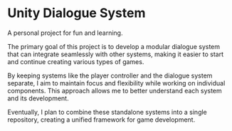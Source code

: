 # Unity Dialogue System
A personal project for fun and learning.

The primary goal of this project is to develop a modular dialogue system that can integrate seamlessly with other systems, making it easier to start and continue creating various types of games.

By keeping systems like the player controller and the dialogue system separate, I aim to maintain focus and flexibility while working on individual components. This approach allows me to better understand each system and its development.

Eventually, I plan to combine these standalone systems into a single repository, creating a unified framework for game development.